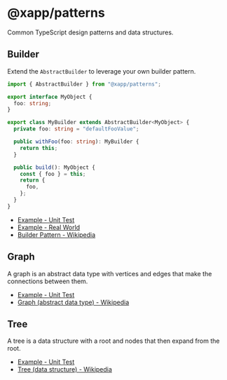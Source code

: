# @xapp/patterns

Common TypeScript design patterns and data structures.

## Builder

Extend the `AbstractBuilder` to leverage your own builder pattern.

```typescript
import { AbstractBuilder } from "@xapp/patterns";

export interface MyObject {
  foo: string;
}

export class MyBuilder extends AbstractBuilder<MyObject> {
  private foo: string = "defaultFooValue";

  public withFoo(foo: string): MyBuilder {
    return this;
  }

  public build(): MyObject {
    const { foo } = this;
    return {
      foo,
    };
  }
}
```

- [Example - Unit Test](https://github.com/xapp-ai/patterns/blob/main/src/Builder/__test__/AbstractBuilder.test.ts)
- [Example - Real World](https://github.com/stentorium/stentor/blob/master/packages/stentor-request/src/Builders.ts)
- [Builder Pattern - Wikipedia](https://en.wikipedia.org/wiki/Builder_pattern)

## Graph

A graph is an abstract data type with vertices and edges that make the connections between them.

- [Example - Unit Test](https://github.com/xapp-ai/patterns/blob/main/src/Graph/__test__/AbstractGraph.test.ts)
- [Graph (abstract data type) - Wikipedia](<https://en.wikipedia.org/wiki/Graph_(abstract_data_type)>)

## Tree

A tree is a data structure with a root and nodes that then expand from the root.

- [Example - Unit Test](https://github.com/xapp-ai/patterns/blob/main/src/Tree/__test__/AbstractTree.test.ts)
- [Tree (data structure) - Wikipedia](<https://en.wikipedia.org/wiki/Tree_(data_structure)>)
